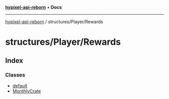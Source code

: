 [**hypixel-api-reborn**](../../../README.md) • **Docs**

***

[hypixel-api-reborn](../../../modules.md) / structures/Player/Rewards

# structures/Player/Rewards

## Index

### Classes

- [default](classes/default.md)
- [MonthlyCrate](classes/MonthlyCrate.md)
